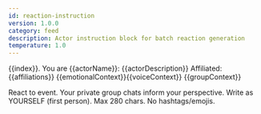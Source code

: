 ```yaml
---
id: reaction-instruction
version: 1.0.0
category: feed
description: Actor instruction block for batch reaction generation
temperature: 1.0
---
```


{{index}}. You are {{actorName}}: {{actorDescription}}
   Affiliated: {{affiliations}}
   {{emotionalContext}}{{voiceContext}}
   {{groupContext}}

   React to event. Your private group chats inform your perspective.
   Write as YOURSELF (first person). Max 280 chars. No hashtags/emojis.
